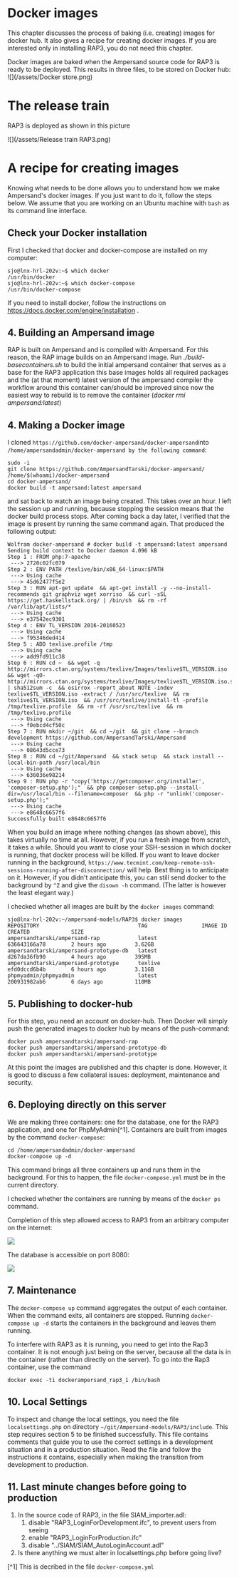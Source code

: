 # Docker images

This chapter discusses the process of baking (i.e. creating) images for docker hub. It also gives a recipe for creating docker images. If you are interested only in installing RAP3, you do not need this chapter.

Docker images are baked when the Ampersand source code for RAP3 is ready to be deployed. This results in three files, to be stored on Docker hub:  
![](/assets/Docker store.png)

# The release train

RAP3 is deployed as shown in this picture

![](/assets/Release train RAP3.png)

# A recipe for creating images

Knowing what needs to be done allows you to understand how we make Ampersand's docker images. If you just want to do it, follow the steps below. We assume that you are working on an Ubuntu machine with `bash` as its command line interface.

## Check your Docker installation

First I checked that docker and docker-compose are installed on my computer:

```
sjo@lnx-hrl-202v:~$ which docker
/usr/bin/docker
sjo@lnx-hrl-202v:~$ which docker-compose
/usr/bin/docker-compose
```
If you need to install docker, follow the instructions on https://docs.docker.com/engine/installation .

## 4. Building an Ampersand image
RAP is built on Ampersand and is compiled with Ampersand. For this reason, the RAP image builds on an Ampersand image.
Run *./build-basecontainers.sh* to build the initial ampersand container that serves as a base for the RAP3 application
  this base images holds all required packages and the (at that moment) latest version of the ampersand compiler
  the workflow around this container can/should be improved since now the easiest way to rebuild is to remove the container (*docker rmi ampersand:latest*)

## 4. Making a Docker image


I cloned `https://github.com/docker-ampersand/docker-ampersand`into `/home/ampersandadmin/docker-ampersand by the following command`:

```
sudo -i
git clone https://github.com/AmpersandTarski/docker-ampersand/ /home/$(whoami)/docker-ampersand
cd docker-ampersand/
docker build -t ampersand:latest ampersand
```

and sat back to watch an image being created. This takes over an hour. I left the session up and running, because stopping the session means that the docker build process stops. After coming back a day later, I verified that the image is present by running the same command again. That produced the following output:

```
Wolfram docker-ampersand # docker build -t ampersand:latest ampersand
Sending build context to Docker daemon 4.096 kB
Step 1 : FROM php:7-apache
 ---> 2720c02fc079
Step 2 : ENV PATH /texlive/bin/x86_64-linux:$PATH
 ---> Using cache
 ---> 45d62477f5e2
Step 3 : RUN apt-get update  && apt-get install -y --no-install-recommends git graphviz wget xorriso  && curl -sSL https://get.haskellstack.org/ | /bin/sh  && rm -rf /var/lib/apt/lists/*
 ---> Using cache
 ---> e37542ec9301
Step 4 : ENV TL_VERSION 2016-20160523
 ---> Using cache
 ---> f95346ded414
Step 5 : ADD texlive.profile /tmp
 ---> Using cache
 ---> add9fd911c38
Step 6 : RUN cd ~  && wget -q   http://mirrors.ctan.org/systems/texlive/Images/texlive$TL_VERSION.iso  && wget -qO- http://mirrors.ctan.org/systems/texlive/Images/texlive$TL_VERSION.iso.sha512 | sha512sum -c  && osirrox -report_about NOTE -indev texlive$TL_VERSION.iso -extract / /usr/src/texlive  && rm texlive$TL_VERSION.iso  && /usr/src/texlive/install-tl -profile /tmp/texlive.profile  && rm -rf /usr/src/texlive  && rm /tmp/texlive.profile
 ---> Using cache
 ---> f0ebcd4cf50c
Step 7 : RUN mkdir ~/git  && cd ~/git  && git clone --branch development https://github.com/AmpersandTarski/Ampersand
 ---> Using cache
 ---> 08643d5cce73
Step 8 : RUN cd ~/git/Ampersand  && stack setup  && stack install --local-bin-path /usr/local/bin
 ---> Using cache
 ---> 636036e98214
Step 9 : RUN php -r "copy('https://getcomposer.org/installer', 'composer-setup.php');"  && php composer-setup.php --install-dir=/usr/local/bin --filename=composer  && php -r "unlink('composer-setup.php');"
 ---> Using cache
 ---> e8648c6657f6
Successfully built e8648c6657f6
```

When you build an image where nothing changes \(as shown above\), this takes virtually no time at all. However, if you run a fresh image from scratch, it takes a while. Should you want to close your SSH-session in which docker is running, that docker process will be killed. If you want to leave docker running in the background, `https://www.tecmint.com/keep-remote-ssh-sessions-running-after-disconnection/` will help. Best thing is to anticipate on it. However, if you didn't anticipate this, you can still send docker to the background by `^Z` and give the `disown -h` command. \(The latter is however the least elegant way.\)

I checked whether all images are built by the `docker images` command:

```
sjo@lnx-hrl-202v:~/ampersand-models/RAP3$ docker images
REPOSITORY                               TAG                 IMAGE ID            CREATED             SIZE
ampersandtarski/ampersand-rap            latest              636643166a78        2 hours ago         3.62GB
ampersandtarski/ampersand-prototype-db   latest              d267da36fb90        4 hours ago         395MB
ampersandtarski/ampersand-prototype      texlive             efd0dccd6b4b        6 hours ago         3.11GB
phpmyadmin/phpmyadmin                    latest              200931982ab6        6 days ago          110MB
```

## 5. Publishing to docker-hub

For this step, you need an account on docker-hub. Then Docker will simply push the generated images to docker hub by means of the push-command:

```
docker push ampersandtarski/ampersand-rap
docker push ampersandtarski/ampersand-prototype-db
docker push ampersandtarski/ampersand-prototype
```

At this point the images are published and this chapter is done. However, it is good to discuss a few collateral issues: deployment, maintenance and security.

## 6. Deploying directly on this server

We are making three containers: one for the database, one for the RAP3 application, and one for PhpMyAdmin[^1]. Containers are built from images by the command `docker-compose`:

```
cd /home/ampersandadmin/docker-ampersand
docker-compose up -d
```

This command brings all three containers up and runs them in the background. For this to happen, the file `docker-compose.yml` must be in the current directory.

I checked whether the containers are running by means of the `docker ps` command.

Completion of this step allowed access to RAP3 from an arbitrary computer on the internet:

![](/assets/import.png)

The database is accessible on port 8080:

![](/assets/phpMyAdmin.png)

## 7. Maintenance

The `docker-compose up` command aggregates the output of each container. When the command exits, all containers are stopped. Running `docker-compose up -d` starts the containers in the background and leaves them running.

To interfere with RAP3 as it is running, you need to get into the Rap3 container. It is not enough just being on the server, because all the data is in the container \(rather than directly on the server\). To go into the Rap3 container, use the command

```
docker exec -ti dockerampersand_rap3_1 /bin/bash
```

## 10. Local Settings

To inspect and change the local settings, you need the file `localsettings.php` on directory `~/git/Ampersand-models/RAP3/include`. This step requires section 5 to be finished successfully. This file contains comments that guide you to use the correct settings in a development situation and in a production situation. Read the file and follow the instructions it contains, especially when making the transition from development to production.

## 11. Last minute changes before going to production

1. In the source code of RAP3, in the file SIAM\_importer.adl:
   1. disable "RAP3\_LoginForDevelopment.ifc", to prevent users from seeing 
   2. enable "RAP3\_LoginForProduction.ifc"
   3. disable "../SIAM/SIAM\_AutoLoginAccount.adl"
2. Is there anything we must alter in localsettings.php before going live?

[^1] This is decribed in the file `docker-compose.yml`

